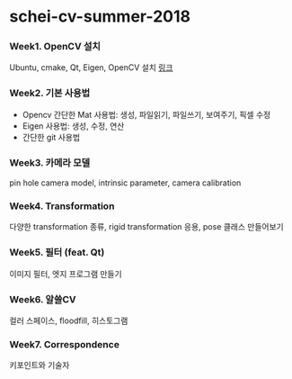 # schei-cv-summer-2018

### Week1. OpenCV 설치
Ubuntu, cmake, Qt, Eigen, OpenCV 설치
[링크](https://github.com/goodgodgd/sch-cvss-2018/tree/master/Week1)

### Week2. 기본 사용법
- Opencv 간단한 Mat 사용법: 생성, 파일읽기, 파일쓰기, 보여주기, 픽셀 수정
- Eigen 사용법: 생성, 수정, 연산
- 간단한 git 사용법

### Week3. 카메라 모델
pin hole camera model, intrinsic parameter, camera calibration

### Week4. Transformation
다양한 transformation 종류, rigid transformation 응용, pose 클래스 만들어보기

### Week5. 필터 (feat. Qt)
이미지 필터, 엣지 프로그램 만들기

### Week6. 알쓸CV
컬러 스페이스, floodfill, 히스토그램

### Week7. Correspondence
키포인트와 기술자
